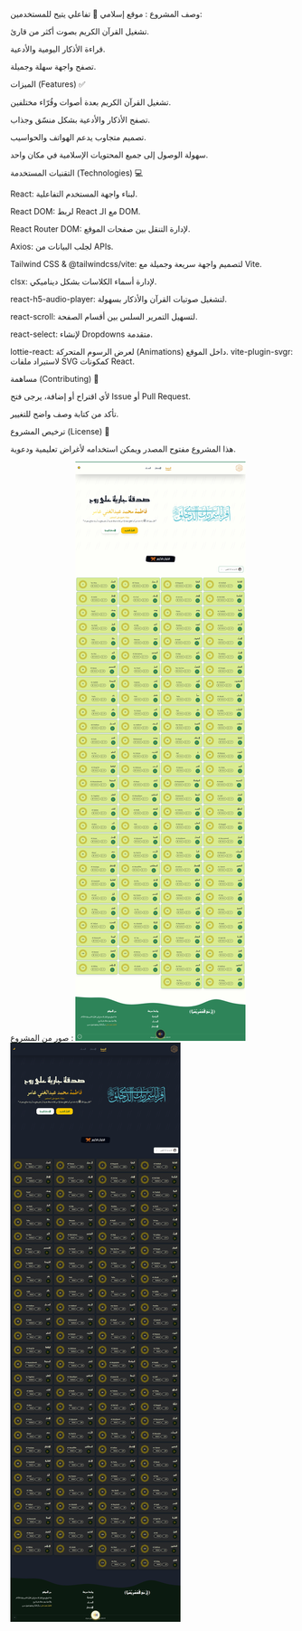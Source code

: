 

وصف المشروع :
موقع إسلامي 📿 تفاعلي يتيح للمستخدمين:

تشغيل القرآن الكريم بصوت أكثر من قارئ.

قراءة الأذكار اليومية والأدعية.

تصفح واجهة سهلة وجميلة.


الميزات (Features) ✅

تشغيل القرآن الكريم بعدة أصوات وقُرّاء مختلفين.

تصفح الأذكار والأدعية بشكل منسّق وجذاب.

تصميم متجاوب يدعم الهواتف والحواسيب.

سهولة الوصول إلى جميع المحتويات الإسلامية في مكان واحد.

التقنيات المستخدمة (Technologies) 💻

React: لبناء واجهة المستخدم التفاعلية.

React DOM: لربط React مع الـ DOM.

React Router DOM: لإدارة التنقل بين صفحات الموقع.

Axios: لجلب البيانات من APIs.

Tailwind CSS & @tailwindcss/vite: لتصميم واجهة سريعة وجميلة مع Vite.

clsx: لإدارة أسماء الكلاسات بشكل ديناميكي.

react-h5-audio-player: لتشغيل صوتيات القرآن والأذكار بسهولة.

react-scroll: لتسهيل التمرير السلس بين أقسام الصفحة.

react-select: لإنشاء Dropdowns متقدمة.

lottie-react: لعرض الرسوم المتحركة (Animations) داخل الموقع.
vite-plugin-svgr: لاستيراد ملفات SVG كمكونات React.



مساهمة (Contributing) 🤝

لأي اقتراح أو إضافة، يرجى فتح Issue أو Pull Request.

تأكد من كتابة وصف واضح للتغيير.

ترخيص المشروع (License) 📄

هذا المشروع مفتوح المصدر ويمكن استخدامه لأغراض تعليمية ودعوية.

صور من المشروع : 
![lightMode](client/public/themes/light_mode.png)
![darkMode](./client/public/themes/dark_mode.png)


